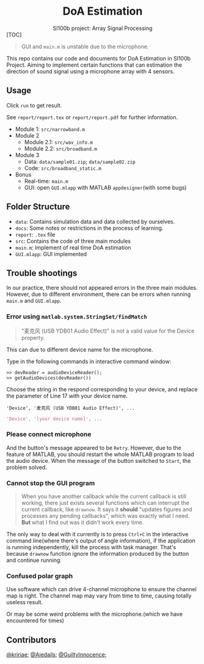 <h1 align="center">DoA Estimation</h1>

<div align="center">
	SI100b project: Array Signal Processing
</div>
[TOC]

> GUI and `main.m` is unstable due to the microphone.

This repo contains our code and documents for DoA Estimation in SI100b Project. Aiming to implement certain functions that can estimation the direction of sound signal using a microphone array with 4 sensors.

## Usage

Click `run` to get result.

See `report/report.tex` or `report/report.pdf` for further information.

- Module 1: `src/narrowband.m`
- Module 2
  - Module 2.1: `src/wav_info.m` 
  - Module 2.2: `src/broadband.m`
- Module 3
  - Data: `data/sample01.zip`; `data/sample02.zip`
  - Code: `src/broadband_static.m`
- Bonus
  - Real-time:  `main.m`
  - GUI: open `GUI.mlapp` with MATLAB `appdesigner`(with some bugs)

## Folder Structure

- `data`: Contains simulation data and data collected by ourselves.
- `docs`: Some notes or restrictions in the process of learning.
- `report`: `.tex` file
- `src`: Contains the code of three main modules
- `main.m`: Implement of real time DoA estimation
- `GUI.mlapp`: GUI implemented

## Trouble shootings

In our practice, there should not appeared errors in the three main modules. However, due to different environment, there can be errors when running `main.m` and `GUI.mlapp`.

### Error using `matlab.system.StringSet/findMatch`
>  "麦克风 (USB YDB01 Audio Effect)" is not a valid value for the Device property.

This can due to different device name for the microphone.

Type in the following commands in interactive command window:

```matlab>> devReader = audioDeviceReader();
>> devReader = audioDeviceReader();
>> getAudioDevices(devReader())
```

Choose the string in the respond corresponding to your device, and replace the parameter of  Line 17 with your device name.

```
'Device', '麦克风 (USB YDB01 Audio Effect)', ...
```

```matlab
'Device', '[your device name]', ...
```

### Please connect microphone

And the button's message appeared to be `Retry`. However, due to the feature of MATLAB, you should restart the whole MATLAB program to load the audio device. When the message of the button switched to `Start`, the problem solved.

### Cannot stop the GUI program

> When you have another callback while the current callback is still working, there just exists several functions which can interrupt the current callback, like `drawnow`. It says it **should** "updates figures and processes any pending callbacks", which was exactly what I need. **But** what I find out was it didn't work every time.

The only way to deal with it currently is to press `Ctrl+C` in the interactive command line(where there's output of angle information), if the application is running independently, kill the process with task manager. That's because `drawnow` function ignore the information produced by the button and continue running. 

### Confused polar graph

Use software which can drive 4-channel microphone to ensure the channel map is right. The channel map may vary from time to time, causing totally useless result.

Or may be some weird problems with the microphone.(which we have encountered for times)

## Contributors

[@kririae](https://github.com/kririae); [@Aiedails](https://github.com/Aiedails); [@GuiltyInnocence](https://github.com/GuiltyInnocence);